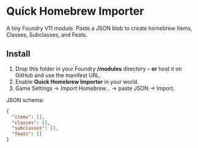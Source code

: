 # Quick Homebrew Importer

A tiny Foundry V11 module. Paste a JSON blob to create homebrew Items, Classes, Subclasses, and Feats.

## Install

1. Drop this folder in your Foundry **/modules** directory – **or** host it on GitHub and use the manifest URL.
2. Enable **Quick Homebrew Importer** in your world.
3. Game Settings → *Import Homebrew…* → paste JSON → Import.

JSON schema:

```json
{
  "items": [],
  "classes": [],
  "subclasses": [],
  "feats": []
}
